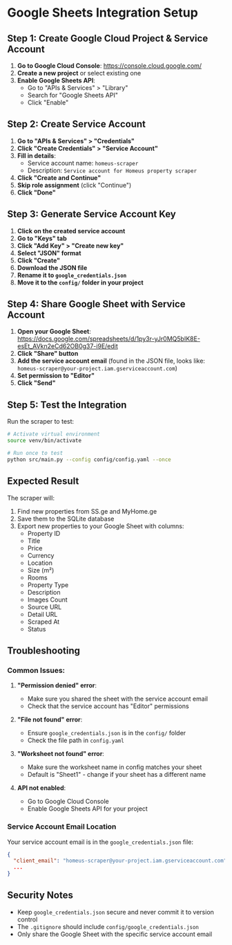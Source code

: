 # Google Sheets Integration Setup

## Step 1: Create Google Cloud Project & Service Account

1. **Go to Google Cloud Console**: https://console.cloud.google.com/
2. **Create a new project** or select existing one
3. **Enable Google Sheets API**:
   - Go to "APIs & Services" > "Library"
   - Search for "Google Sheets API"
   - Click "Enable"

## Step 2: Create Service Account

1. **Go to "APIs & Services" > "Credentials"**
2. **Click "Create Credentials" > "Service Account"**
3. **Fill in details**:
   - Service account name: `homeus-scraper`
   - Description: `Service account for Homeus property scraper`
4. **Click "Create and Continue"**
5. **Skip role assignment** (click "Continue")
6. **Click "Done"**

## Step 3: Generate Service Account Key

1. **Click on the created service account**
2. **Go to "Keys" tab**
3. **Click "Add Key" > "Create new key"**
4. **Select "JSON" format**
5. **Click "Create"**
6. **Download the JSON file**
7. **Rename it to `google_credentials.json`**
8. **Move it to the `config/` folder in your project**

## Step 4: Share Google Sheet with Service Account

1. **Open your Google Sheet**: https://docs.google.com/spreadsheets/d/1py3r-yJr0MQ5bIK8E-esEt_AVkn2eCd62OB0g37-i9E/edit
2. **Click "Share" button**
3. **Add the service account email** (found in the JSON file, looks like: `homeus-scraper@your-project.iam.gserviceaccount.com`)
4. **Set permission to "Editor"**
5. **Click "Send"**

## Step 5: Test the Integration

Run the scraper to test:

```bash
# Activate virtual environment
source venv/bin/activate

# Run once to test
python src/main.py --config config/config.yaml --once
```

## Expected Result

The scraper will:

1. Find new properties from SS.ge and MyHome.ge
2. Save them to the SQLite database
3. Export new properties to your Google Sheet with columns:
   - Property ID
   - Title
   - Price
   - Currency
   - Location
   - Size (m²)
   - Rooms
   - Property Type
   - Description
   - Images Count
   - Source URL
   - Detail URL
   - Scraped At
   - Status

## Troubleshooting

### Common Issues:

1. **"Permission denied" error**:

   - Make sure you shared the sheet with the service account email
   - Check that the service account has "Editor" permissions

2. **"File not found" error**:

   - Ensure `google_credentials.json` is in the `config/` folder
   - Check the file path in `config.yaml`

3. **"Worksheet not found" error**:

   - Make sure the worksheet name in config matches your sheet
   - Default is "Sheet1" - change if your sheet has a different name

4. **API not enabled**:
   - Go to Google Cloud Console
   - Enable Google Sheets API for your project

### Service Account Email Location

Your service account email is in the `google_credentials.json` file:

```json
{
  "client_email": "homeus-scraper@your-project.iam.gserviceaccount.com",
  ...
}
```

## Security Notes

- Keep `google_credentials.json` secure and never commit it to version control
- The `.gitignore` should include `config/google_credentials.json`
- Only share the Google Sheet with the specific service account email
